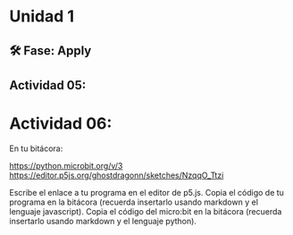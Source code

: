 # Unidad 1

## 🛠 Fase: Apply

## Actividad 05:

# Actividad 06:


En tu bitácora:

https://python.microbit.org/v/3
https://editor.p5js.org/ghostdragonn/sketches/NzqqO_Ttzi

Escribe el enlace a tu programa en el editor de p5.js.
Copia el código de tu programa en la bitácora (recuerda insertarlo usando markdown y el lenguaje javascript).
Copia el código del micro:bit en la bitácora (recuerda insertarlo usando markdown y el lenguaje python).
